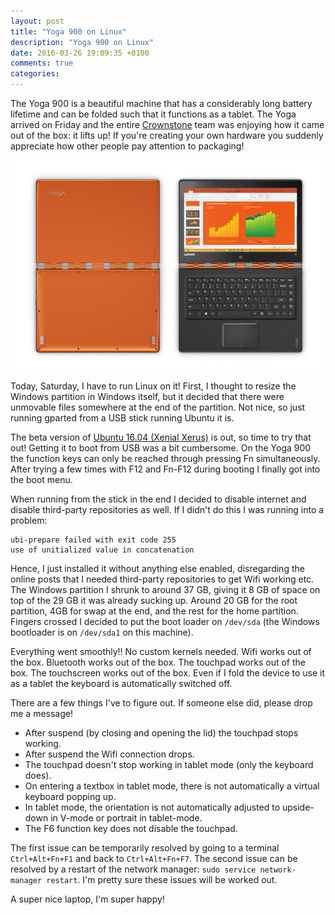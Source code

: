 ```yaml
---
layout: post
title: "Yoga 900 on Linux"
description: "Yoga 900 on Linux"
date: 2016-03-26 19:09:35 +0100
comments: true
categories: 
---
```


The Yoga 900 is a beautiful machine that has a considerably long battery lifetime and can be folded such that it functions as a tablet. The Yoga arrived on Friday and the entire [Crownstone](https://crownstone.rocks) team was enjoying how it came out of the box: it lifts up! If you're creating your own hardware you suddenly appreciate how other people pay attention to packaging!

![Yoga 900](/images/blog/lenovo-yoga-900.jpg "Yoga 900, although mine is Silver to not annoy customers too much")

Today, Saturday, I have to run Linux on it! First, I thought to resize the Windows partition in Windows itself, but it decided that there were unmovable files somewhere at the end of the partition. Not nice, so just running gparted from a USB stick running Ubuntu it is.

The beta version of [Ubuntu 16.04 (Xenial Xerus)](http://releases.ubuntu.com/xenial/) is out, so time to try that out! Getting it to boot from USB was a bit cumbersome. On the Yoga 900 the function keys can only be reached through pressing Fn simultaneously. After trying a few times with F12 and Fn-F12 during booting I finally got into the boot menu. 

When running from the stick in the end I decided to disable internet and disable third-party repositories as well. If I didn't do this I was running into a problem:


    ubi-prepare failed with exit code 255
    use of unitialized value in concatenation

Hence, I just installed it without anything else enabled, disregarding the online posts that I needed third-party repositories to get Wifi working etc. The Windows partition I shrunk to around 37 GB, giving it 8 GB of space on top of the 29 GB it was already sucking up. Around 20 GB for the root partition, 4GB for swap at the end, and the rest for the home partition. Fingers crossed I decided to put the boot loader on `/dev/sda` (the Windows bootloader is on `/dev/sda1` on this machine).

Everything went smoothly!! No custom kernels needed. Wifi works out of the box. Bluetooth works out of the box. The touchpad works out of the box. The touchscreen works out of the box. Even if I fold the device to use it as a tablet the keyboard is automatically switched off.

There are a few things I've to figure out. If someone else did, please drop me a message!

* After suspend (by closing and opening the lid) the touchpad stops working. 
* After suspend the Wifi connection drops.
* The touchpad doesn't stop working in tablet mode (only the keyboard does).
* On entering a textbox in tablet mode, there is not automatically a virtual keyboard popping up.
* In tablet mode, the orientation is not automatically adjusted to upside-down in V-mode or portrait in tablet-mode.
* The F6 function key does not disable the touchpad.

The first issue can be temporarily resolved by going to a terminal `Ctrl+Alt+Fn+F1` and back to `Ctrl+Alt+Fn+F7`. The second issue can be resolved by a restart of the network manager: `sudo service network-manager restart`. I'm pretty sure these issues will be worked out.

A super nice laptop, I'm super happy! 
